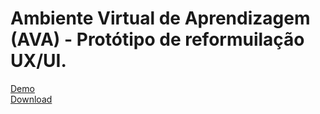 # Ambiente Virtual de Aprendizagem (AVA) - Protótipo de reformuilação UX/UI. 

[Demo](https://jovial-goldberg-5202bf.netlify.app)<br>
[Download](https://github.com/igoramos77/ava/archive/main.zip)
